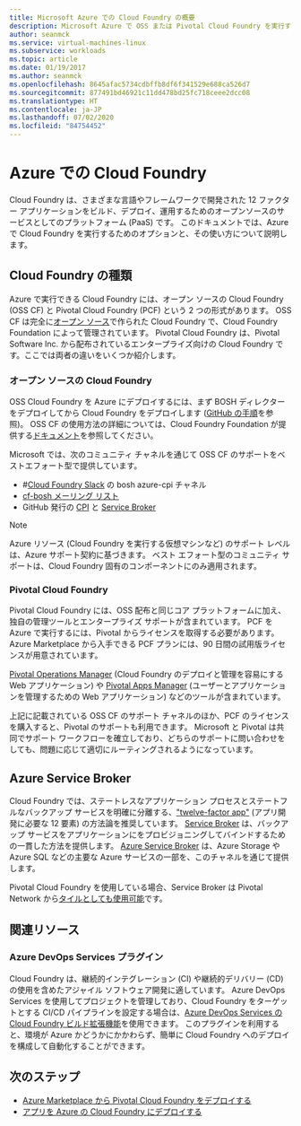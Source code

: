 ```yaml
---
title: Microsoft Azure での Cloud Foundry の概要
description: Microsoft Azure で OSS または Pivotal Cloud Foundry を実行する
author: seanmck
ms.service: virtual-machines-linux
ms.subservice: workloads
ms.topic: article
ms.date: 01/19/2017
ms.author: seanmck
ms.openlocfilehash: 8645afac5734cdbffb8df6f341529e688ca526d7
ms.sourcegitcommit: 877491bd46921c11dd478bd25fc718ceee2dcc08
ms.translationtype: HT
ms.contentlocale: ja-JP
ms.lasthandoff: 07/02/2020
ms.locfileid: "84754452"
---
```

# <a name="cloud-foundry-on-azure"></a>Azure での Cloud Foundry

Cloud Foundry は、さまざまな言語やフレームワークで開発された 12 ファクター アプリケーションをビルド、デプロイ、運用するためのオープンソースのサービスとしてのプラットフォーム (PaaS) です。 このドキュメントでは、Azure で Cloud Foundry を実行するためのオプションと、その使い方について説明します。

## <a name="cloud-foundry-offerings"></a>Cloud Foundry の種類

Azure で実行できる Cloud Foundry には、オープン ソースの Cloud Foundry (OSS CF) と Pivotal Cloud Foundry (PCF) という 2 つの形式があります。 OSS CF は完全に[オープン ソース](https://github.com/cloudfoundry)で作られた Cloud Foundry で、Cloud Foundry Foundation によって管理されています。 Pivotal Cloud Foundry は、Pivotal Software Inc. から配布されているエンタープライズ向けの Cloud Foundry です。ここでは両者の違いをいくつか紹介します。

### <a name="open-source-cloud-foundry"></a>オープン ソースの Cloud Foundry

OSS Cloud Foundry を Azure にデプロイするには、まず BOSH ディレクターをデプロイしてから Cloud Foundry をデプロイします ([GitHub の手順](https://github.com/cloudfoundry-incubator/bosh-azure-cpi-release/blob/master/docs/guidance.md)を参照)。 OSS CF の使用方法の詳細については、Cloud Foundry Foundation が提供する[ドキュメント](https://docs.cloudfoundry.org/)を参照してください。

Microsoft では、次のコミュニティ チャネルを通じて OSS CF のサポートをベストエフォート型で提供しています。

- #<a name="bosh-azure-cpi-channel-on-cloud-foundry-slack"></a>[Cloud Foundry Slack](https://slack.cloudfoundry.org/) の bosh azure-cpi チャネル
- [cf-bosh メーリング リスト](https://lists.cloudfoundry.org/pipermail/cf-bosh)
- GitHub 発行の [CPI](https://github.com/cloudfoundry-incubator/bosh-azure-cpi-release/issues) と [Service Broker](https://github.com/Azure/meta-azure-service-broker/issues)

>[!NOTE]
> Azure リソース (Cloud Foundry を実行する仮想マシンなど) のサポート レベルは、Azure サポート契約に基づきます。 ベスト エフォート型のコミュニティ サポートは、Cloud Foundry 固有のコンポーネントにのみ適用されます。

### <a name="pivotal-cloud-foundry"></a>Pivotal Cloud Foundry

Pivotal Cloud Foundry には、OSS 配布と同じコア プラットフォームに加え、独自の管理ツールとエンタープライズ サポートが含まれています。 PCF を Azure で実行するには、Pivotal からライセンスを取得する必要があります。 Azure Marketplace から入手できる PCF プランには、90 日間の試用版ライセンスが用意されています。

[Pivotal Operations Manager](https://docs.pivotal.io/pivotalcf/customizing/) (Cloud Foundry のデプロイと管理を容易にする Web アプリケーション) や [Pivotal Apps Manager](https://docs.pivotal.io/pivotalcf/console/) (ユーザーとアプリケーションを管理するための Web アプリケーション) などのツールが含まれています。

上記に記載されている OSS CF のサポート チャネルのほか、PCF のライセンスを購入すると、Pivotal のサポートも利用できます。 Microsoft と Pivotal は共同でサポート ワークフローを確立しており、どちらのサポートに問い合わせをしても、問題に応じて適切にルーティングされるようになっています。

## <a name="azure-service-broker"></a>Azure Service Broker

Cloud Foundry では、ステートレスなアプリケーション プロセスとステートフルなバックアップ サービスを明確に分離する、["twelve-factor app"](https://12factor.net/) (アプリ開発に必要な 12 要素) の方法論を推奨しています。 [Service Broker](https://docs.cloudfoundry.org/services/api.html) は、バックアップ サービスをアプリケーションにをプロビジョニングしてバインドするための一貫した方法を提供します。 [Azure Service Broker](https://github.com/Azure/meta-azure-service-broker) は、Azure Storage や Azure SQL などの主要な Azure サービスの一部を、このチャネルを通じて提供します。

Pivotal Cloud Foundry を使用している場合、Service Broker は Pivotal Network から[タイルとしても使用可能](https://docs.pivotal.io/azure-sb/installing.html)です。

## <a name="related-resources"></a>関連リソース

### <a name="azure-devops-services-plugin"></a>Azure DevOps Services プラグイン

Cloud Foundry は、継続的インテグレーション (CI) や継続的デリバリー (CD) の使用を含めたアジャイル ソフトウェア開発に適しています。 Azure DevOps Services を使用してプロジェクトを管理しており、Cloud Foundry をターゲットとする CI/CD パイプラインを設定する場合は、[Azure DevOps Services の Cloud Foundry ビルド拡張機能](https://marketplace.visualstudio.com/items?itemName=ms-vsts.cloud-foundry-build-extension)を使用できます。 このプラグインを利用すると、環境が Azure かどうかにかかわらず、簡単に Cloud Foundry へのデプロイを構成して自動化することができます。

## <a name="next-steps"></a>次のステップ

- [Azure Marketplace から Pivotal Cloud Foundry をデプロイする](https://azuremarketplace.microsoft.com/marketplace/apps/pivotal.pivotal-cloud-foundry)
- [アプリを Azure の Cloud Foundry にデプロイする](./cloudfoundry-deploy-your-first-app.md)
